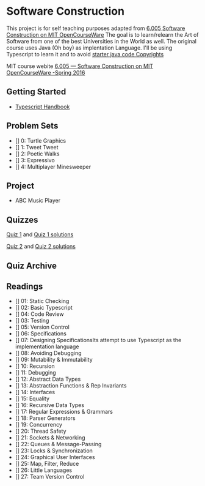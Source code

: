# Software Construction

 This project is for self teaching purposes adapted from [6.005 Software Construction on MIT OpenCourseWare](https://ocw.mit.edu/ans7870/6/6.005/s16/index.html)
 The goal is to learn/relearn the Art of Software from one of the best Universities in the World as well. The original course uses Java (Oh boy) as implentation Language. I'll be using Typescript to learn it and to avoid [starter java code Copyrights](https://ocw.mit.edu/ans7870/6/6.005/s16/general/collaboration.html)

 MIT course webite [6.005 — Software Construction on MIT OpenCourseWare -Spring 2016](https://ocw.mit.edu/ans7870/6/6.005/s16/index.html)

## Getting Started

* [Typescript Handbook](https://www.typescriptlang.org/docs/handbook/intro.html)

## Problem Sets

* [] 0: Turtle Graphics
* [] 1: Tweet Tweet
* [] 2: Poetic Walks
* [] 3: Expressivo
* [] 4: Multiplayer Minesweeper

## Project

* ABC Music Player

## Quizzes

[Quiz 1](https://ocw.mit.edu/courses/electrical-engineering-and-computer-science/6-005-software-construction-spring-2016/quizzes/MIT6_005S16_Quiz1.pdf) and [Quiz 1 solutions](https://ocw.mit.edu/courses/electrical-engineering-and-computer-science/6-005-software-construction-spring-2016/quizzes/MIT6_005S16_Quiz1_soln.pdf)

[Quiz 2](https://ocw.mit.edu/courses/electrical-engineering-and-computer-science/6-005-software-construction-spring-2016/quizzes/MIT6_005S16_Quiz2.pdf) and [Quiz 2 solutions](https://ocw.mit.edu/courses/electrical-engineering-and-computer-science/6-005-software-construction-spring-2016/quizzes/MIT6_005S16_Quiz2_soln.pdf)

## Quiz Archive

## Readings

* [] 01: Static Checking
* [] 02: Basic Typescript
* [] 04: Code Review
* [] 03: Testing
* [] 05: Version Control
* [] 06: Specifications
* [] 07: Designing SpecificationsIts attempt to use Typescript as the implementation language
* [] 08: Avoiding Debugging
* [] 09: Mutability & Immutability
* [] 10: Recursion
* [] 11: Debugging
* [] 12: Abstract Data Types
* [] 13: Abstraction Functions & Rep Invariants
* [] 14: Interfaces
* [] 15: Equality
* [] 16: Recursive Data Types
* [] 17: Regular Expressions & Grammars
* [] 18: Parser Generators
* [] 19: Concurrency
* [] 20: Thread Safety
* [] 21: Sockets & Networking
* [] 22: Queues & Message-Passing
* [] 23: Locks & Synchronization
* [] 24: Graphical User Interfaces
* [] 25: Map, Filter, Reduce
* [] 26: Little Languages
* [] 27: Team Version Control
